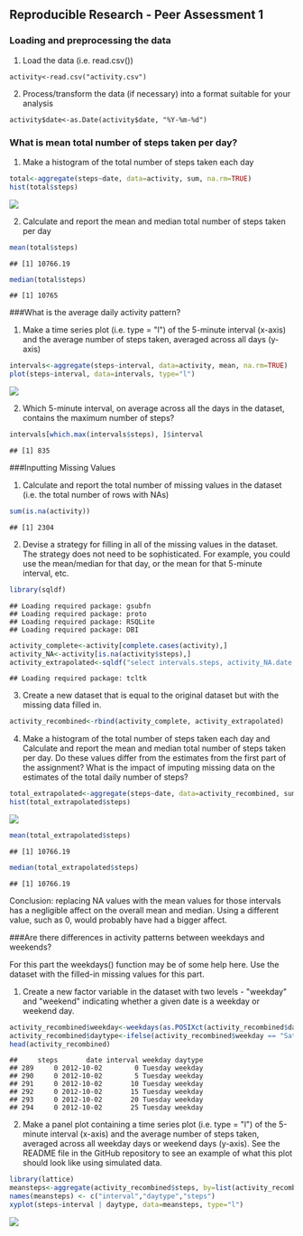 Reproducible Research - Peer Assessment 1
-----------------------------------------

### Loading and preprocessing the data

1. Load the data (i.e. read.csv())
```
activity<-read.csv("activity.csv")
```
2. Process/transform the data (if necessary) into a format suitable for your analysis 
```
activity$date<-as.Date(activity$date, "%Y-%m-%d")
```

### What is mean total number of steps taken per day?

1. Make a histogram of the total number of steps taken each day

```r
total<-aggregate(steps~date, data=activity, sum, na.rm=TRUE)  
hist(total$steps)
```

![](PA1_template_files/figure-html/unnamed-chunk-1-1.png) 

2. Calculate and report the mean and median total number of steps taken per day

```r
mean(total$steps)  
```

```
## [1] 10766.19
```

```r
median(total$steps)
```

```
## [1] 10765
```

###What is the average daily activity pattern?

1. Make a time series plot (i.e. type = "l") of the 5-minute interval (x-axis) and the average number of steps taken, averaged across all days (y-axis)

```r
intervals<-aggregate(steps~interval, data=activity, mean, na.rm=TRUE)  
plot(steps~interval, data=intervals, type="l")
```

![](PA1_template_files/figure-html/unnamed-chunk-3-1.png) 

2. Which 5-minute interval, on average across all the days in the dataset, contains the maximum number of steps?

```r
intervals[which.max(intervals$steps), ]$interval
```

```
## [1] 835
```

###Inputting Missing Values

1. Calculate and report the total number of missing values in the dataset (i.e. the total number of rows with NAs)

```r
sum(is.na(activity))
```

```
## [1] 2304
```

2. Devise a strategy for filling in all of the missing values in the dataset. The strategy does not need to be sophisticated. For example, you could use the mean/median for that day, or the mean for that 5-minute interval, etc.

```r
library(sqldf)
```

```
## Loading required package: gsubfn
## Loading required package: proto
## Loading required package: RSQLite
## Loading required package: DBI
```

```r
activity_complete<-activity[complete.cases(activity),]
activity_NA<-activity[is.na(activity$steps),]
activity_extrapolated<-sqldf("select intervals.steps, activity_NA.date, activity_NA.interval from activity_NA, intervals where activity_NA.interval=intervals.interval")
```

```
## Loading required package: tcltk
```

3. Create a new dataset that is equal to the original dataset but with the missing data filled in.

```r
activity_recombined<-rbind(activity_complete, activity_extrapolated)
```

4. Make a histogram of the total number of steps taken each day and Calculate and report the mean and median total number of steps taken per day. Do these values differ from the estimates from the first part of the assignment? What is the impact of imputing missing data on the estimates of the total daily number of steps? 


```r
total_extrapolated<-aggregate(steps~date, data=activity_recombined, sum, na.rm=TRUE)  
hist(total_extrapolated$steps)
```

![](PA1_template_files/figure-html/unnamed-chunk-8-1.png) 

```r
mean(total_extrapolated$steps)  
```

```
## [1] 10766.19
```

```r
median(total_extrapolated$steps)
```

```
## [1] 10766.19
```
Conclusion: replacing NA values with the mean values for those intervals has a negligible affect
on the overall mean and median. Using a different value, such as 0, would probably have had a bigger affect.

###Are there differences in activity patterns between weekdays and weekends?

For this part the weekdays() function may be of some help here. Use the dataset with the filled-in missing values for this part.

1. Create a new factor variable in the dataset with two levels - "weekday" and "weekend" indicating whether a given date is a weekday or weekend day. 

```r
activity_recombined$weekday<-weekdays(as.POSIXct(activity_recombined$date, tz="", format="%Y-%m-%d"))
activity_recombined$daytype<-ifelse(activity_recombined$weekday == "Saturday" | activity_recombined$weekday == "Sunday", "weekend", "weekday")
head(activity_recombined)
```

```
##     steps       date interval weekday daytype
## 289     0 2012-10-02        0 Tuesday weekday
## 290     0 2012-10-02        5 Tuesday weekday
## 291     0 2012-10-02       10 Tuesday weekday
## 292     0 2012-10-02       15 Tuesday weekday
## 293     0 2012-10-02       20 Tuesday weekday
## 294     0 2012-10-02       25 Tuesday weekday
```

2. Make a panel plot containing a time series plot (i.e. type = "l") of the 5-minute interval (x-axis) and the average number of steps taken, averaged across all weekday days or weekend days (y-axis). See the README file in the GitHub repository to see an example of what this plot should look like using simulated data. 

```r
library(lattice)
meansteps<-aggregate(activity_recombined$steps, by=list(activity_recombined$interval, activity_recombined$daytype), mean)
names(meansteps) <- c("interval","daytype","steps")
xyplot(steps~interval | daytype, data=meansteps, type="l")
```

![](PA1_template_files/figure-html/unnamed-chunk-10-1.png) 
